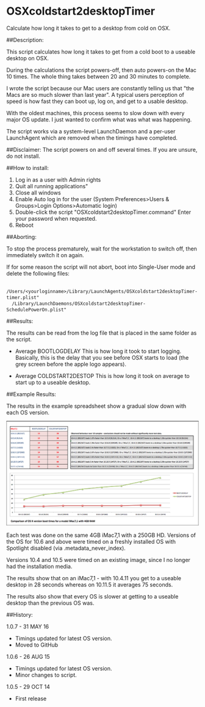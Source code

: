 # OSXcoldstart2desktopTimer
Calculate how long it takes to get to a desktop from cold on OSX.

##Description:

This script calculates how long it takes to get from a cold boot to a useable desktop on OSX.

During the calculations the script powers-off, then auto powers-on the Mac 10 times. The whole thing takes between 20 and 30 minutes to complete.

I wrote the script because our Mac users are constantly telling us that "the Macs are so much slower than last year". A typical users perception of speed is how fast they can boot up, log on, and get to a usable desktop. 

With the oldest machines, this process seems to slow down with every major OS update. I just wanted to confirm what was what was happening.

The script works via a system-level LaunchDaemon and a per-user LaunchAgent which are removed when the timings have completed.

##Disclaimer:
The script powers on and off several times. If you are unsure, do not install.

##How to install:

1. Log in as a user with Admin rights
2. Quit all running applications"
3. Close all windows
4. Enable Auto log in for the user
   (System Preferences>Users & Groups>Login Options>Automatic login)
5. Double-click the script "OSXcoldstart2desktopTimer.command"
   Enter your password when requested.
6. Reboot

##Aborting:

To stop the process prematurely, wait for the workstation to switch off, then immediately switch it on again.

If for some reason the script will not abort, boot into Single-User mode and delete the following files:

	  /Users/<yourloginname>/Library/LaunchAgents/OSXcoldstart2desktopTimer-timer.plist"
	  /Library/LaunchDaemons/OSXcoldstart2desktopTimer-SchedulePowerOn.plist"
  
##Results:

The results can be read from the log file that is placed in the same folder as the script.

- Average BOOTLOGDELAY
  This is how long it took to start logging. Basically, this is the delay that you
  see before OSX starts to load (the grey screen before the apple logo appears).

- Average COLDSTART2DESTOP
  This is how long it took on average to start up to a useable desktop.

##Example Results:

The results in the example spreadsheet show a gradual slow down with each OS version. 

![AD Group Members Tab, Members](OSXcoldstart2desktopTimer.png "Timings")

Each test was done on the same 4GB iMac7,1 with a 250GB HD. 
Versions of the OS for 10.6 and above were timed on a freshly installed OS with Spotlight disabled (via .metadata\_never\_index).

Versions 10.4 and 10.5 were timed on an existing image, since I no longer had the installation media.

The results show that on an iMac7,1 - with 10.4.11 you get to a useable desktop in 28 seconds whereas on 10.11.5 it averages 75 seconds.

The results also show that every OS is slower at getting to a useable desktop than the previous OS was. 

##History:

1.0.7 - 31 MAY 16

* Timings updated for latest OS version.
* Moved to GitHub

1.0.6 - 26 AUG 15

* Timings updated for latest OS version.
* Minor changes to script.

1.0.5 - 29 OCT 14

* First release
